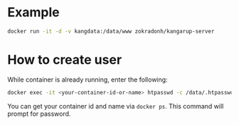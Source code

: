 # Example

```bash
docker run -it -d -v kangdata:/data/www zokradonh/kangarup-server
```

# How to create user

While container is already running, enter the following:
```bash
docker exec -it <your-container-id-or-name> htpasswd -c /data/.htpasswd <username>
 ```
 You can get your container id and name via `docker ps`. This command will prompt for password.